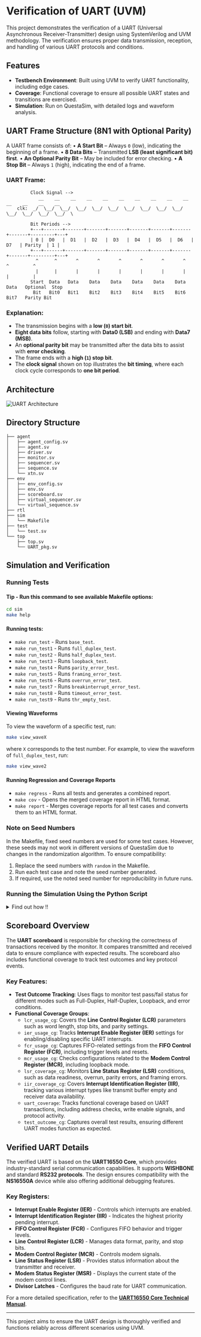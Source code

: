 # Verification of UART (UVM)

This project demonstrates the verification of a UART (Universal Asynchronous Receiver-Transmitter) design using SystemVerilog and UVM methodology. The verification ensures proper data transmission, reception, and handling of various UART protocols and conditions.

## Features

- **Testbench Environment**: Built using UVM to verify UART functionality, including edge cases.
- **Coverage**: Functional coverage to ensure all possible UART states and transitions are exercised.
- **Simulation**: Run on QuestaSim, with detailed logs and waveform analysis.

## UART Frame Structure (8N1 with Optional Parity)

A UART frame consists of:
  • **A Start Bit** – Always `0` (low), indicating the beginning of a frame.
  • **8 Data Bits** – Transmitted **LSB (least significant bit) first**.
  • **An Optional Parity Bit** – May be included for error checking.
  • **A Stop Bit** – Always `1` (high), indicating the end of a frame.

### **UART Frame:**
```
         Clock Signal -->
            __    __    __    __    __    __    __    __    __    __    __    __    __    __ 
    clk:  _/  \__/  \__/  \__/  \__/  \__/  \__/  \__/  \__/  \__/  \__/  \__/  \__/  \__/  \

         Bit Periods -->
         +---+-------+-------+-------+-------+-------+-------+-------+-------+---------+---+
         | 0 |  D0   |  D1   |  D2   |  D3   |  D4   |  D5   |  D6   |  D7   | Parity  | 1 |
         +---+-------+-------+-------+-------+-------+-------+-------+-------+---------+---+
           ^      ^       ^       ^       ^       ^       ^       ^       ^         ^
           |      |       |       |       |       |       |       |       |         |
         Start  Data   Data    Data    Data    Data    Data    Data    Data   Optional  Stop
          Bit   Bit0   Bit1    Bit2    Bit3    Bit4    Bit5    Bit6    Bit7   Parity Bit
```

### **Explanation:**
- The transmission begins with a **low (`0`) start bit**.
- **Eight data bits** follow, starting with **Data0 (LSB)** and ending with **Data7 (MSB)**.
- An **optional parity bit** may be transmitted after the data bits to assist with **error checking**.
- The frame ends with a **high (`1`) stop bit**.
- The **clock signal** shown on top illustrates the **bit timing**, where each clock cycle corresponds to **one bit period**.

## Architecture

![UART Architecture](https://github.com/Yashas2801/UART-Verification-using-UVM/blob/45b1b1e9073b5b8ff32dab1dc6a7c61f4083cd68/arch.png)

## Directory Structure

```
├── agent
│   ├── agent_config.sv
│   ├── agent.sv
│   ├── driver.sv
│   ├── monitor.sv
│   ├── sequencer.sv
│   ├── sequence.sv
│   └── xtn.sv
├── env
│   ├── env_config.sv
│   ├── env.sv
│   ├── scoreboard.sv
│   ├── virtual_sequencer.sv
│   └── virtual_sequence.sv
├── rtl
├── sim
│   └── Makefile
├── test
│   └── test.sv
└── top
    ├── top.sv
    └── UART_pkg.sv
```

## Simulation and Verification

### Running Tests

#### Tip - Run this command to see available Makefile options:

```sh
cd sim
make help
```

#### Running tests:

- `make run_test` - Runs `base_test`.
- `make run_test1` - Runs `full_duplex_test`.
- `make run_test2` - Runs `half_duplex_test`.
- `make run_test3` - Runs `loopback_test`.
- `make run_test4` - Runs `parity_error_test`.
- `make run_test5` - Runs `framing_error_test`.
- `make run_test6` - Runs `overrun_error_test`.
- `make run_test7` - Runs `breakinterrupt_error_test`.
- `make run_test8` - Runs `timeout_error_test`.
- `make run_test9` - Runs `thr_empty_test`.

#### Viewing Waveforms

To view the waveform of a specific test, run:

```sh
make view_waveX
```

where `X` corresponds to the test number. For example, to view the waveform of `full_duplex_test`, run:

```sh
make view_wave2
```

#### Running Regression and Coverage Reports

- `make regress` - Runs all tests and generates a combined report.
- `make cov` - Opens the merged coverage report in HTML format.
- `make report` - Merges coverage reports for all test cases and converts them to an HTML format.

### **Note on Seed Numbers**

In the Makefile, fixed seed numbers are used for some test cases. However, these seeds may not work in different versions of QuestaSim due to changes in the randomization algorithm. To ensure compatibility:

1. Replace the seed numbers with `random` in the Makefile.
2. Run each test case and note the seed number generated.
3. If required, use the noted seed number for reproducibility in future runs.

### Running the Simulation Using the Python Script

<details>
  <summary>Find out how !!</summary>

You can automate compilation, running tests, and generating coverage reports using the **sim.py** script:

- **Compile the RTL and UVM Testbench**:

```sh
python sim.py sv_cmp
```

- **Run a specific test** (e.g., `base_test`):

```sh
python sim.py run_test
```

- **Run all tests sequentially and merge coverage**:

```sh
python sim.py regress
```

- **View a waveform** after running a test (e.g., for `base_test`):

```sh
python sim.py view_wave1
```

- **Generate a coverage report**:

```sh
python sim.py report
```

For additional commands:

```sh
python sim.py help
```

</details>

## Scoreboard Overview

The **UART scoreboard** is responsible for checking the correctness of transactions received by the monitor. It compares transmitted and received data to ensure compliance with expected results. The scoreboard also includes functional coverage to track test outcomes and key protocol events.

### Key Features:

- **Test Outcome Tracking**: Uses flags to monitor test pass/fail status for different modes such as Full-Duplex, Half-Duplex, Loopback, and error conditions.
- **Functional Coverage Groups**:
  - `lcr_usage_cg`: Covers the **Line Control Register (LCR)** parameters such as word length, stop bits, and parity settings.
  - `ier_usage_cg`: Tracks **Interrupt Enable Register (IER)** settings for enabling/disabling specific UART interrupts.
  - `fcr_usage_cg`: Captures FIFO-related settings from the **FIFO Control Register (FCR)**, including trigger levels and resets.
  - `mcr_usage_cg`: Checks configurations related to the **Modem Control Register (MCR)**, including loopback mode.
  - `lsr_coverage_cg`: Monitors **Line Status Register (LSR)** conditions, such as data readiness, overrun, parity errors, and framing errors.
  - `iir_coverage_cg`: Covers **Interrupt Identification Register (IIR)**, tracking various interrupt types like transmit buffer empty and receiver data availability.
  - `uart_coverage`: Tracks functional coverage based on UART transactions, including address checks, write enable signals, and protocol activity.
  - `test_outcome_cg`: Captures overall test results, ensuring different UART modes function as expected.

## Verified UART Details

The verified UART is based on the **UART16550 Core**, which provides industry-standard serial communication capabilities. It supports **WISHBONE** and standard **RS232 protocols**. The design ensures compatibility with the **NS16550A** device while also offering additional debugging features.

### Key Registers:

- **Interrupt Enable Register (IER)** - Controls which interrupts are enabled.
- **Interrupt Identification Register (IIR)** - Indicates the highest priority pending interrupt.
- **FIFO Control Register (FCR)** - Configures FIFO behavior and trigger levels.
- **Line Control Register (LCR)** - Manages data format, parity, and stop bits.
- **Modem Control Register (MCR)** - Controls modem signals.
- **Line Status Register (LSR)** - Provides status information about the transmitter and receiver.
- **Modem Status Register (MSR)** - Displays the current state of the modem control lines.
- **Divisor Latches** - Configures the baud rate for UART communication.

For a more detailed specification, refer to the [**UART16550 Core Technical Manual**](https://github.com/Yashas2801/UART-Verification-using-UVM/blob/1b3729900a32548d624ee482b044b819b4f466d3/UART_16550.pdf).

---

This project aims to ensure the UART design is thoroughly verified and functions reliably across different scenarios using UVM.

